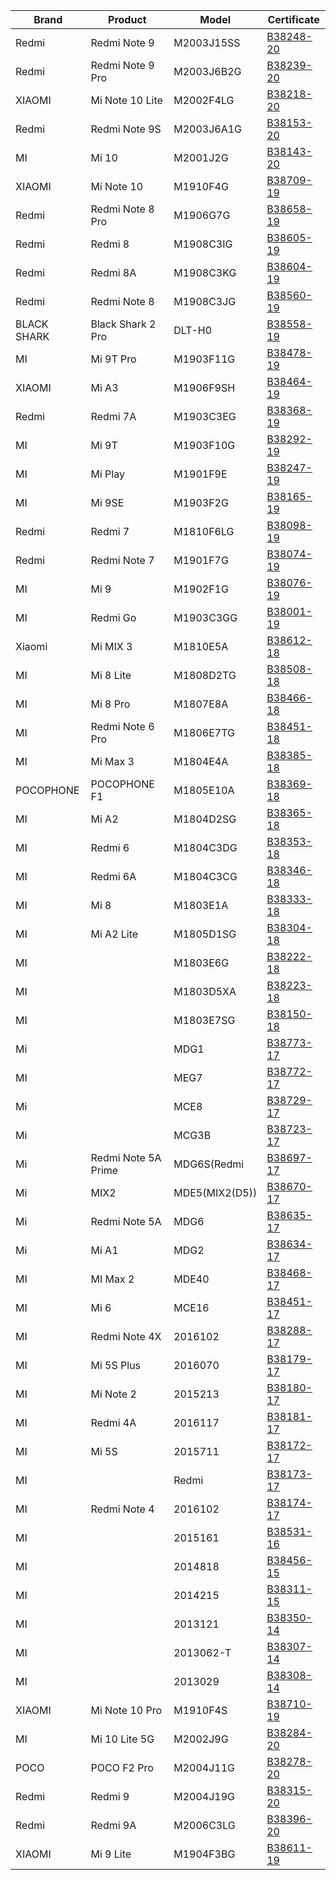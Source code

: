| Brand | Product | Model | Certificate |
|---|---|---|---|
|Redmi|Redmi Note 9|M2003J15SS|[B38248-20](http://mocheck.nbtc.go.th/search/1520080)|
|Redmi|Redmi Note 9 Pro|M2003J6B2G|[B38239-20](http://mocheck.nbtc.go.th/search/1519878)|
|XIAOMI|Mi Note 10 Lite|M2002F4LG|[B38218-20](http://mocheck.nbtc.go.th/search/1519490)|
|Redmi|Redmi Note 9S|M2003J6A1G|[B38153-20](http://mocheck.nbtc.go.th/search/1518447)|
|MI|Mi 10|M2001J2G|[B38143-20](http://mocheck.nbtc.go.th/search/1518306)|
|XIAOMI|Mi Note 10|M1910F4G|[B38709-19](http://mocheck.nbtc.go.th/search/1513680)|
|Redmi|Redmi Note 8 Pro|M1906G7G|[B38658-19](http://mocheck.nbtc.go.th/search/1512759)|
|Redmi|Redmi 8|M1908C3IG|[B38605-19](http://mocheck.nbtc.go.th/search/1511598)|
|Redmi|Redmi 8A|M1908C3KG|[B38604-19](http://mocheck.nbtc.go.th/search/1511613)|
|Redmi|Redmi Note 8|M1908C3JG|[B38560-19](http://mocheck.nbtc.go.th/search/1510836)|
|BLACK SHARK|Black Shark 2 Pro|DLT-H0|[B38558-19](http://mocheck.nbtc.go.th/search/1510872)|
|MI|Mi 9T Pro|M1903F11G|[B38478-19](http://mocheck.nbtc.go.th/search/1509663)|
|XIAOMI|Mi A3|M1906F9SH|[B38464-19](http://mocheck.nbtc.go.th/search/1509580)|
|Redmi|Redmi 7A|M1903C3EG|[B38368-19](http://mocheck.nbtc.go.th/search/1508227)|
|MI|Mi 9T|M1903F10G|[B38292-19](http://mocheck.nbtc.go.th/search/1507254)|
|MI|Mi Play|M1901F9E|[B38247-19](http://mocheck.nbtc.go.th/search/1506728)|
|MI|Mi 9SE|M1903F2G|[B38165-19](http://mocheck.nbtc.go.th/search/1505522)|
|Redmi|Redmi 7|M1810F6LG|[B38098-19](http://mocheck.nbtc.go.th/search/1504578)|
|Redmi|Redmi Note 7|M1901F7G|[B38074-19](http://mocheck.nbtc.go.th/search/1504153)|
|MI|Mi 9|M1902F1G|[B38076-19](http://mocheck.nbtc.go.th/search/1504225)|
|MI|Redmi Go|M1903C3GG|[B38001-19](http://mocheck.nbtc.go.th/search/1503191)|
|Xiaomi|Mi MIX 3|M1810E5A|[B38612-18](http://mocheck.nbtc.go.th/search/1501437)|
|MI|Mi 8 Lite|M1808D2TG|[B38508-18](http://mocheck.nbtc.go.th/search/1499820)|
|MI|Mi 8 Pro|M1807E8A|[B38466-18](http://mocheck.nbtc.go.th/search/1499134)|
|MI|Redmi Note 6 Pro|M1806E7TG|[B38451-18](http://mocheck.nbtc.go.th/search/1498885)|
|MI|Mi Max 3|M1804E4A|[B38385-18](http://mocheck.nbtc.go.th/search/1497997)|
|POCOPHONE|POCOPHONE F1|M1805E10A|[B38369-18](http://mocheck.nbtc.go.th/search/1497710)|
|MI|Mi A2|M1804D2SG|[B38365-18](http://mocheck.nbtc.go.th/search/1497660)|
|MI|Redmi 6|M1804C3DG|[B38353-18](http://mocheck.nbtc.go.th/search/1497468)|
|MI|Redmi 6A|M1804C3CG|[B38346-18](http://mocheck.nbtc.go.th/search/1497347)|
|MI|Mi 8|M1803E1A|[B38333-18](http://mocheck.nbtc.go.th/search/1497234)|
|MI|Mi A2 Lite|M1805D1SG|[B38304-18](http://mocheck.nbtc.go.th/search/1496864)|
|MI||M1803E6G|[B38222-18](http://mocheck.nbtc.go.th/search/1495662)|
|MI||M1803D5XA|[B38223-18](http://mocheck.nbtc.go.th/search/1495677)|
|MI||M1803E7SG|[B38150-18](http://mocheck.nbtc.go.th/search/1494629)|
|Mi||MDG1|[B38773-17](http://mocheck.nbtc.go.th/search/1095858)|
|MI||MEG7|[B38772-17](http://mocheck.nbtc.go.th/search/1026986)|
|Mi||MCE8|[B38729-17](http://mocheck.nbtc.go.th/search/466809)|
|Mi||MCG3B|[B38723-17](http://mocheck.nbtc.go.th/search/365028)|
|Mi|Redmi Note 5A Prime|MDG6S(Redmi|[B38697-17](http://mocheck.nbtc.go.th/search/57223)|
|Mi|MIX2|MDE5(MIX2(D5))|[B38670-17](http://mocheck.nbtc.go.th/search/57207)|
|Mi|Redmi Note 5A|MDG6|[B38635-17](http://mocheck.nbtc.go.th/search/57191)|
|Mi|Mi A1|MDG2|[B38634-17](http://mocheck.nbtc.go.th/search/57173)|
|MI|MI Max 2|MDE40|[B38468-17](http://mocheck.nbtc.go.th/search/51998)|
|MI|Mi 6|MCE16|[B38451-17](http://mocheck.nbtc.go.th/search/51782)|
|MI|Redmi Note 4X|2016102|[B38288-17](http://mocheck.nbtc.go.th/search/12177)|
|MI|Mi 5S Plus|2016070|[B38179-17](http://mocheck.nbtc.go.th/search/11822)|
|MI|Mi Note 2|2015213|[B38180-17](http://mocheck.nbtc.go.th/search/11846)|
|MI|Redmi 4A|2016117|[B38181-17](http://mocheck.nbtc.go.th/search/11871)|
|MI|Mi 5S|2015711|[B38172-17](http://mocheck.nbtc.go.th/search/11761)|
|MI||Redmi|[B38173-17](http://mocheck.nbtc.go.th/search/11774)|
|MI|Redmi Note 4|2016102|[B38174-17](http://mocheck.nbtc.go.th/search/11795)|
|MI||2015161|[B38531-16](http://mocheck.nbtc.go.th/search/1466828)|
|MI||2014818|[B38456-15](http://mocheck.nbtc.go.th/search/1466842)|
|MI||2014215|[B38311-15](http://mocheck.nbtc.go.th/search/29937)|
|MI||2013121|[B38350-14](http://mocheck.nbtc.go.th/search/30542)|
|MI||2013062-T|[B38307-14](http://mocheck.nbtc.go.th/search/30506)|
|MI||2013029|[B38308-14](http://mocheck.nbtc.go.th/search/30518)|
|XIAOMI|Mi Note 10 Pro|M1910F4S|[B38710-19](http://mocheck.nbtc.go.th/search/1513647)|
|MI|Mi 10 Lite 5G|M2002J9G|[B38284-20](http://mocheck.nbtc.go.th/search/1520818)|
|POCO|POCO F2 Pro|M2004J11G|[B38278-20](http://mocheck.nbtc.go.th/search/1520916)|
|Redmi|Redmi 9|M2004J19G|[B38315-20](http://mocheck.nbtc.go.th/search/1521388)|
|Redmi|Redmi 9A|M2006C3LG|[B38396-20](http://mocheck.nbtc.go.th/search/1522423)|
|XIAOMI|Mi 9 Lite|M1904F3BG|[B38611-19](http://mocheck.nbtc.go.th/search/1511794)|
